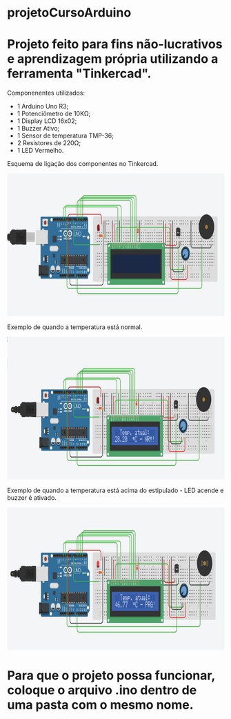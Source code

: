 # projetoCursoArduino

# Projeto feito para fins não-lucrativos e aprendizagem própria utilizando a ferramenta "Tinkercad".

Componenentes utilizados:

- 1 Arduino Uno R3;
- 1 Potenciômetro de 10KΩ;
- 1 Display LCD 16x02;
- 1 Buzzer Ativo;
- 1 Sensor de temperatura TMP-36;
- 2 Resistores de 220Ω;
- 1 LED Vermelho.

Esquema de ligação dos componentes no Tinkercad.

<img src="tinker.png" width="700" height="330"> 

Exemplo de quando a temperatura está normal.

<img src="img.png" width="700" height="330"> 

Exemplo de quando a temperatura está acima do estipulado - LED acende e buzzer é ativado.

<img src="img_.png" width="700" height="330"> 

# Para que o projeto possa funcionar, coloque o arquivo .ino dentro de uma pasta com o mesmo nome.
